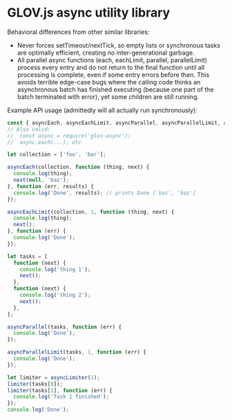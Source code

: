 GLOV.js async utility library
=============================

Behavioral differences from other similar libraries:
* Never forces setTimeout/nextTick, so empty lists or synchronous tasks are optimally efficient, creating no inter-generational garbage.
* All parallel async functions (each, eachLimit, parallel, parallelLimit) process every entry and do not return to the final function until all processing is complete, even if some entry errors before then.  This avoids terrible edge-case bugs where the calling code thinks an asynchronous batch has finished executing (because one part of the batch terminated with error), yet some children are still running.

Example API usage (admittedly will all actually run synchronously):
```javascript
const { asyncEach, asyncEachLimit, asyncParallel, asyncParallelLimit, asyncLimiter } = require('glov-async');
// Also valid:
//  const async = require('glov-async');
//  async.each(...), etc

let collection = ['foo', 'bar'];

asyncEach(collection, function (thing, next) {
  console.log(thing);
  next(null, 'baz');
}, function (err, results) {
  console.log('Done', results); // prints Done ['baz', 'baz']
});

asyncEachLimit(collection, 1, function (thing, next) {
  console.log(thing);
  next();
}, function (err) {
  console.log('Done');
});

let tasks = [
  function (next) {
    console.log('thing 1');
    next();
  },
  function (next) {
    console.log('thing 2');
    next();
  },
];

asyncParallel(tasks, function (err) {
  console.log('Done');
});

asyncParallelLimit(tasks, 1, function (err) {
  console.log('Done');
});

let limiter = asyncLimiter(1);
limiter(tasks[0]);
limiter(tasks[1], function (err) {
  console.log('Task 1 finished');
});
console.log('Done');
```
